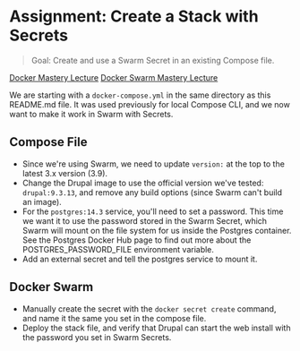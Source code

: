 # Assignment: Create a Stack with Secrets

> Goal: Create and use a Swarm Secret in an existing Compose file.

[Docker Mastery Lecture](https://www.udemy.com/course/docker-mastery/learn/lecture/6796822)
[Docker Swarm Mastery Lecture](https://www.udemy.com/course/docker-swarm-mastery/learn/practice/28073)

We are starting with a `docker-compose.yml` in the same directory as this README.md file. It was used previously for local Compose CLI, and we now want to make it work in Swarm with Secrets.

## Compose File

- Since we're using Swarm, we need to update `version:` at the top to the latest 3.x version (3.9).
- Change the Drupal image to use the official version we've tested: `drupal:9.3.13`, and remove any build options (since Swarm can't build an image).
- For the `postgres:14.3` service, you'll need to set a password. This time we want it to use the password stored in the Swarm Secret, which Swarm will mount on the file system for us inside the Postgres container. See the Postgres Docker Hub page to find out more about the POSTGRES_PASSWORD_FILE environment variable.
- Add an external secret and tell the postgres service to mount it.

## Docker Swarm

- Manually create the secret with the `docker secret create` command, and name it the same you set in the compose file.
- Deploy the stack file, and verify that Drupal can start the web install with the password you set in Swarm Secrets.
